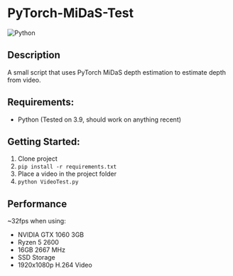 # PyTorch-MiDaS-Test
![Python](https://img.shields.io/badge/python-3670A0?style=for-the-badge&logo=python&logoColor=ffdd54)

## Description
A small script that uses PyTorch MiDaS depth estimation to estimate depth from video.

## Requirements:
* Python (Tested on 3.9, should work on anything recent)

## Getting Started:
1. Clone project
2. `pip install -r requirements.txt`
3. Place a video in the project folder
4. `python VideoTest.py`

## Performance
~32fps when using:
* NVIDIA GTX 1060 3GB
* Ryzen 5 2600
* 16GB 2667 MHz
* SSD Storage
* 1920x1080p H.264 Video
